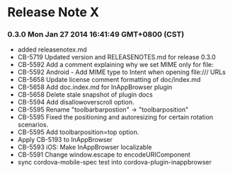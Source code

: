 <!--
#
# Licensed to the Apache Software Foundation (ASF) under one
# or more contributor license agreements.  See the NOTICE file
# distributed with this work for additional information
# regarding copyright ownership.  The ASF licenses this file
# to you under the Apache License, Version 2.0 (the
# "License"); you may not use this file except in compliance
# with the License.  You may obtain a copy of the License at
#
# http://www.apache.org/licenses/LICENSE-2.0
#
# Unless required by applicable law or agreed to in writing,
# software distributed under the License is distributed on an
# "AS IS" BASIS, WITHOUT WARRANTIES OR CONDITIONS OF ANY
#  KIND, either express or implied.  See the License for the
# specific language governing permissions and limitations
# under the License.
#
-->
# Release Note X


### 0.3.0 Mon Jan 27 2014 16:41:49 GMT+0800 (CST)
 *  added releasenotex.md
 *  CB-5719 Updated version and RELEASENOTES.md for release 0.3.0
 *  CB-5592 Add a comment explaining why we set MIME only for file:
 *  CB-5592 Android - Add MIME type to Intent when opening file:/// URLs
 *  CB-5658 Update license comment formatting of doc/index.md
 *  CB-5658 Add doc.index.md for InAppBrowser plugin
 *  CB-5658 Delete stale snapshot of plugin docs
 *  CB-5594 Add disallowoverscroll option.
 *  CB-5595 Rename "toolbarbarpostion" -> "toolbarposition"
 *  CB-5595 Fixed the positioning and autoresizing for certain rotation scenarios.
 *  CB-5595 Add toolbarposition=top option.
 *  Apply CB-5193 to InAppBrowser
 *  CB-5593 iOS: Make InAppBrowser localizable
 *  CB-5591 Change window.escape to encodeURIComponent
 *  sync cordova-mobile-spec test into cordova-plugin-inappbrowser
